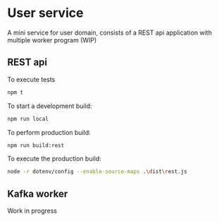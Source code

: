 # User service
A mini service for user domain, consists of a REST api application with multiple worker program (WIP)

## REST api
To execute tests
```bash
npm t
```

To start a development build:
```bash
npm run local
```

To perform production build:
```bash
npm run build:rest
```

To execute the production build:
```bash
node -r dotenv/config --enable-source-maps .\dist\rest.js
```


## Kafka worker
Work in progress